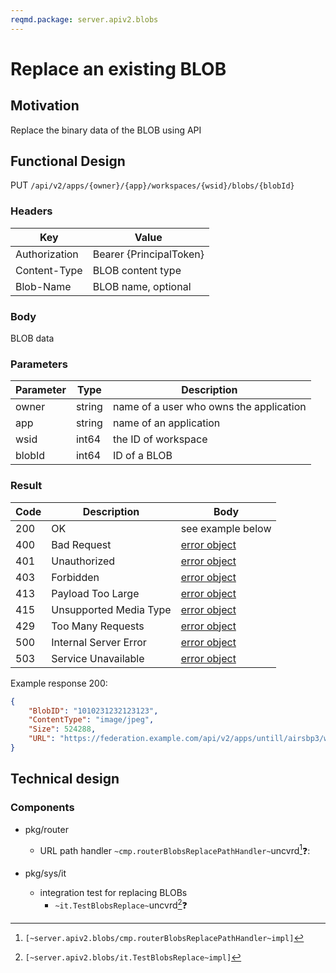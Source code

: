 ```yaml
---
reqmd.package: server.apiv2.blobs
---
```


# Replace an existing BLOB

## Motivation

Replace the binary data of the BLOB using API

## Functional Design

PUT `/api/v2/apps/{owner}/{app}/workspaces/{wsid}/blobs/{blobId}`

### Headers

| Key | Value |
| --- | --- |
| Authorization | Bearer {PrincipalToken} |
| Content-Type | BLOB content type |
| Blob-Name | BLOB name, optional |

### Body

BLOB data

### Parameters

| Parameter | Type | Description |
| --- | --- | --- |
| owner | string | name of a user who owns the application |
| app | string | name of an application |
| wsid | int64 | the ID of workspace |
| blobId | int64 | ID of a BLOB |

### Result

| Code | Description | Body |
| --- | --- | --- |
| 200 | OK | see example below |
| 400 | Bad Request | [error object](errors.md) |
| 401 | Unauthorized | [error object](errors.md) |
| 403 | Forbidden | [error object](errors.md) |
| 413 | Payload Too Large | [error object](errors.md) |
| 415 | Unsupported Media Type | [error object](errors.md) |
| 429 | Too Many Requests | [error object](errors.md) |
| 500 | Internal Server Error | [error object](errors.md) |
| 503 | Service Unavailable | [error object](errors.md) |

Example response 200:

```json
{
    "BlobID": "1010231232123123",
    "ContentType": "image/jpeg",
    "Size": 524288,  
    "URL": "https://federation.example.com/api/v2/apps/untill/airsbp3/workspaces/12344566789/blobs/1010231232123123"
}
```

## Technical design

### Components  

- pkg/router
  - URL path handler `~cmp.routerBlobsReplacePathHandler~`uncvrd[^1]❓:

- pkg/sys/it
  - integration test for replacing BLOBs
    - `~it.TestBlobsReplace~`uncvrd[^2]❓

[^1]: `[~server.apiv2.blobs/cmp.routerBlobsReplacePathHandler~impl]`
[^2]: `[~server.apiv2.blobs/it.TestBlobsReplace~impl]`
